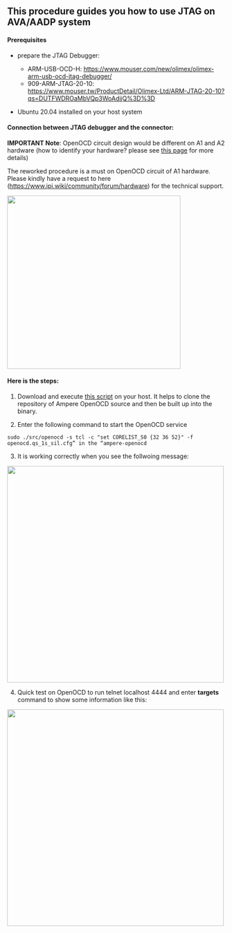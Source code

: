 ## This procedure guides you how to use JTAG on AVA/AADP system

#### Prerequisites
* prepare the JTAG Debugger:
   * ARM-USB-OCD-H: https://www.mouser.com/new/olimex/olimex-arm-usb-ocd-jtag-debugger/ 
   * 909-ARM-JTAG-20-10: https://www.mouser.tw/ProductDetail/Olimex-Ltd/ARM-JTAG-20-10?qs=DUTFWDROaMbVQp3WoAdijQ%3D%3D

* Ubuntu 20.04 installed on your host system

#### Connection between JTAG debugger and the connector:
**IMPORTANT Note**:
OpenOCD circuit design would be different on A1 and A2 hardware (how to identify your hardware? please see [this page](https://www.ipi.wiki/pages/comhpc-docs?page=firmware_A1vsA2.html) for more details)

The reworked procedure is a must on OpenOCD circuit of A1 hardware. Please kindly have a request to here (https://www.ipi.wiki/community/forum/hardware) for the technical support.


<img src="https://user-images.githubusercontent.com/48880474/194017397-78b1e935-e996-4237-b294-50a25608eace.png" width="400">

#### Here is the steps:

1. Download and execute [this script](https://hq0epm0west0us0storage.blob.core.windows.net/$web/public/COMHPC/AVA_AADP/JTAG/OpenOCD.sh) on your host. It helps to clone the repository of Ampere OpenOCD source and then be built up into the binary. 

2. Enter the following command to start the OpenOCD service

```
sudo ./src/openocd -s tcl -c "set CORELIST_S0 {32 36 52}" -f openocd.qs_1s_sil.cfg” in the “ampere-openocd
```

3. It is working correctly when you see the follwoing message: 
<img src="https://user-images.githubusercontent.com/48880474/194020595-c46a29c6-76cf-4f60-9917-a5e231661abb.png" width="500">

 
4. Quick test on OpenOCD to run telnet localhost 4444 and enter **targets** command to show some information like this:
 
<img src="https://user-images.githubusercontent.com/48880474/194022293-38da324f-f00e-4a18-b158-2db05000bead.png" width="500">
